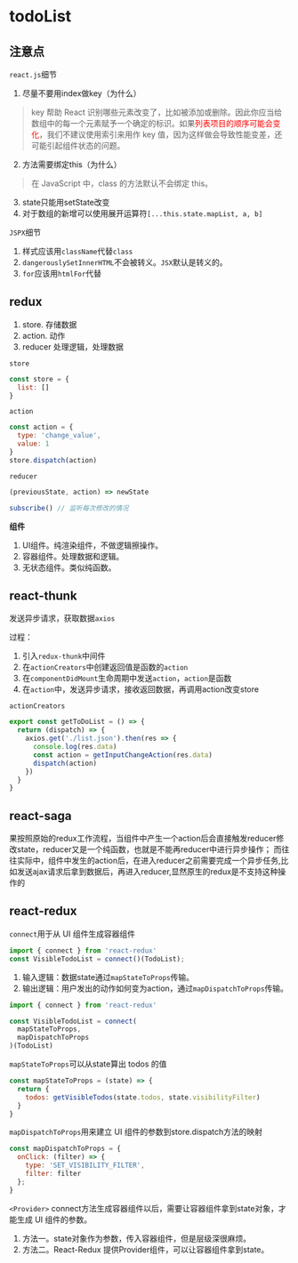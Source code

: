# todoList
## 注意点
`react.js`细节
1. 尽量不要用index做key（为什么）
> key 帮助 React 识别哪些元素改变了，比如被添加或删除。因此你应当给数组中的每一个元素赋予一个确定的标识。如果<font color=red>列表项目的顺序可能会变化</font>，我们不建议使用索引来用作 key 值，因为这样做会导致性能变差，还可能引起组件状态的问题。
2. 方法需要绑定this（为什么）
> 在 JavaScript 中，class 的方法默认不会绑定 this。
3. state只能用setState改变
4. 对于数组的新增可以使用展开运算符`[...this.state.mapList, a, b]`


`JSPX`细节

1. 样式应该用`className`代替`class`
2. `dangerouslySetInnerHTML`不会被转义。`JSX`默认是转义的。
3. `for`应该用`htmlFor`代替

## redux
1. store. 存储数据
2. action. 动作
3. reducer 处理逻辑，处理数据

`store`
```javascript
const store = {
  list: []
}
```

`action`
```javascript
const action = {
  type: 'change_value',
  value: 1
}
store.dispatch(action)
```

`reducer`
```javascript
(previousState, action) => newState

subscribe() // 监听每次修改的情况
```
**组件**
1. UI组件。纯渲染组件，不做逻辑擦操作。
2. 容器组件。处理数据和逻辑。
3. 无状态组件。类似纯函数。

## react-thunk
发送异步请求，获取数据`axios`

过程：
1. 引入`redux-thunk`中间件
2. 在`actionCreators`中创建返回值是函数的`action`
3. 在`componentDidMount`生命周期中发送`action`，`action`是函数
4. 在`action`中，发送异步请求，接收返回数据，再调用action改变store

`actionCreators`
```javascript
export const getToDoList = () => {
  return (dispatch) => {
    axios.get('./list.json').then(res => {
      console.log(res.data)
      const action = getInputChangeAction(res.data)
      dispatch(action)
    })
  }
}
```
## react-saga
果按照原始的redux工作流程，当组件中产生一个action后会直接触发reducer修改state，reducer又是一个纯函数，也就是不能再reducer中进行异步操作；
而往往实际中，组件中发生的action后，在进入reducer之前需要完成一个异步任务,比如发送ajax请求后拿到数据后，再进入reducer,显然原生的redux是不支持这种操作的



## react-redux
`connect`用于从 UI 组件生成容器组件
```javascript
import { connect } from 'react-redux'
const VisibleTodoList = connect()(TodoList);
```

1. 输入逻辑：数据state通过`mapStateToProps`传输。
2. 输出逻辑：用户发出的动作如何变为action，通过`mapDispatchToProps`传输。
```javascript
import { connect } from 'react-redux'

const VisibleTodoList = connect(
  mapStateToProps,
  mapDispatchToProps
)(TodoList)
```

`mapStateToProps`可以从state算出 todos 的值
```javascript
const mapStateToProps = (state) => {
  return {
    todos: getVisibleTodos(state.todos, state.visibilityFilter)
  }
}
```
`mapDispatchToProps`用来建立 UI 组件的参数到store.dispatch方法的映射

```javascript
const mapDispatchToProps = {
  onClick: (filter) => {
    type: 'SET_VISIBILITY_FILTER',
    filter: filter
  };
}
```

`<Provider>`
connect方法生成容器组件以后，需要让容器组件拿到state对象，才能生成 UI 组件的参数。
1. 方法一。state对象作为参数，传入容器组件，但是层级深很麻烦。
2. 方法二。React-Redux 提供Provider组件，可以让容器组件拿到state。

```javascript

```